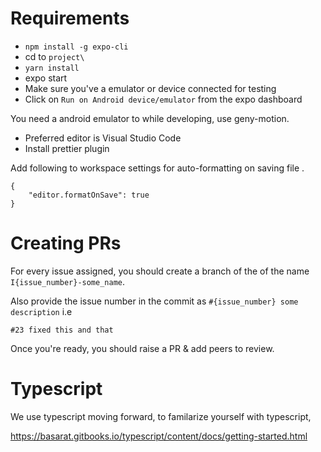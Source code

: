 # Requirements

-   `npm install -g expo-cli`
-   cd to `project\`
-   `yarn install`
-   expo start
-   Make sure you've a emulator or device connected for testing
-   Click on `Run on Android device/emulator` from the expo dashboard

You need a android emulator to while developing, use geny-motion.

-   Preferred editor is Visual Studio Code
-   Install prettier plugin

Add following to workspace settings for auto-formatting on saving file
.

```
{
    "editor.formatOnSave": true
}
```

# Creating PRs

For every issue assigned, you should create a branch of the of the name `I{issue_number}-some_name`.

Also provide the issue number in the commit as `#{issue_number} some description` i.e

`#23 fixed this and that`

Once you're ready, you should raise a PR & add peers to review.

# Typescript

We use typescript moving forward, to familarize yourself with typescript,

https://basarat.gitbooks.io/typescript/content/docs/getting-started.html

